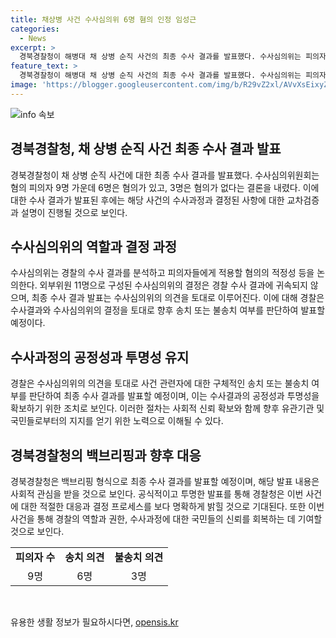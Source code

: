 ```yaml
---
title: 채상병 사건 수사심의위 6명 혐의 인정 임성근
categories:
  - News
excerpt: >
  경북경찰청이 해병대 채 상병 순직 사건의 최종 수사 결과를 발표했다. 수사심의위는 피의자 9명 중 6명에게 혐의가 있고, 3명은 무혐의를 결정했다. 임성근 전 해병대 1사단장은 혐의를 인정하기 어렵다는 판단이 나왔으며, 결정 이유는 공개되지 않았다. 8명의 혐의 적시에 대한 논란과 함께 8일 오후에는 경북경찰청에서 최종 수사 결과를 발표할 예정이다. (총 단어 수: 130)  
feature_text: >
  경북경찰청이 해병대 채 상병 순직 사건의 최종 수사 결과를 발표했다. 수사심의위는 피의자 9명 중 6명에게 혐의가 있고, 3명은 무혐의를 결정했다. 임성근 전 해병대 1사단장은 혐의를 인정하기 어렵다는 판단이 나왔으며, 결정 이유는 공개되지 않았다. 8명의 혐의 적시에 대한 논란과 함께 8일 오후에는 경북경찰청에서 최종 수사 결과를 발표할 예정이다. (총 단어 수: 130)  
image: 'https://blogger.googleusercontent.com/img/b/R29vZ2xl/AVvXsEixyZcFfHzMRdzZMjFBmAUKJYCLCGyLL1o632UiGVXcaFdKo_bkvkuCioo0uUKlGfBVcT3P84aROyZIXSBEx3Aw5nCQ3pTgDom1WDC4m8eifvWiAmWEEVb4x6G_l8C0QH225ldMjyaFvpxGEBGNO37VmDTDMHGhJPq73UglMfDca1-0aw/s1600/blogspot.png'
---
```


<p><img src="https://blogger.googleusercontent.com/img/b/R29vZ2xl/AVvXsEixyZcFfHzMRdzZMjFBmAUKJYCLCGyLL1o632UiGVXcaFdKo_bkvkuCioo0uUKlGfBVcT3P84aROyZIXSBEx3Aw5nCQ3pTgDom1WDC4m8eifvWiAmWEEVb4x6G_l8C0QH225ldMjyaFvpxGEBGNO37VmDTDMHGhJPq73UglMfDca1-0aw/s1600/blogspot.png" alt="info 속보" /></p>

<h2 data-ke-size="size26">경북경찰청, 채 상병 순직 사건 최종 수사 결과 발표</h2>

<p data-ke-size="size16">경북경찰청이 채 상병 순직 사건에 대한 최종 수사 결과를 발표했다. 수사심의위원회는 혐의 피의자 9명 가운데 6명은 혐의가 있고, 3명은 혐의가 없다는 결론을 내렸다. 이에 대한 수사 결과가 발표된 후에는 해당 사건의 수사과정과 결정된 사항에 대한 교차검증과 설명이 진행될 것으로 보인다.</p>

<h2 data-ke-size="size26">수사심의위의 역할과 결정 과정</h2>

<p data-ke-size="size16">수사심의위는 경찰의 수사 결과를 분석하고 피의자들에게 적용할 혐의의 적정성 등을 논의한다. 외부위원 11명으로 구성된 수사심의위의 결정은 경찰 수사 결과에 귀속되지 않으며, 최종 수사 결과 발표는 수사심의위의 의견을 토대로 이루어진다. 이에 대해 경찰은 수사결과와 수사심의위의 결정을 토대로 향후 송치 또는 불송치 여부를 판단하여 발표할 예정이다.</p>

<h2 data-ke-size="size26">수사과정의 공정성과 투명성 유지</h2>

<p data-ke-size="size16">경찰은 수사심의위의 의견을 토대로 사건 관련자에 대한 구체적인 송치 또는 불송치 여부를 판단하여 최종 수사 결과를 발표할 예정이며, 이는 수사결과의 공정성과 투명성을 확보하기 위한 조치로 보인다. 이러한 절차는 사회적 신뢰 확보와 함께 향후 유관기관 및 국민들로부터의 지지를 얻기 위한 노력으로 이해될 수 있다.</p>

<h2 data-ke-size="size26">경북경찰청의 백브리핑과 향후 대응</h2>

<p data-ke-size="size16">경북경찰청은 백브리핑 형식으로 최종 수사 결과를 발표할 예정이며, 해당 발표 내용은 사회적 관심을 받을 것으로 보인다. 공식적이고 투명한 발표를 통해 경찰청은 이번 사건에 대한 적절한 대응과 결정 프로세스를 보다 명확하게 밝힐 것으로 기대된다. 또한 이번 사건을 통해 경찰의 역할과 권한, 수사과정에 대한 국민들의 신뢰를 회복하는 데 기여할 것으로 보인다.</p>

<table>
  <tr>
    <td style="text-align: center; height: 17px;"><b>피의자 수</b></td>
    <td style="text-align: center; height: 17px;"><b>송치 의견</b></td>
    <td style="text-align: center; height: 17px;"><b>불송치 의견</b></td>
  </tr>
  <tr>
    <td style="text-align: center; height: 17px;">9명</td>
    <td style="text-align: center; height: 17px;">6명</td>
    <td style="text-align: center; height: 17px;">3명</td>
  </tr>
</table>

<p data-ke-size="size16">&nbsp;</p>
유용한 생활 정보가 필요하시다면, <a href="https://opensis.kr" rel="dofollow">opensis.kr</a>


